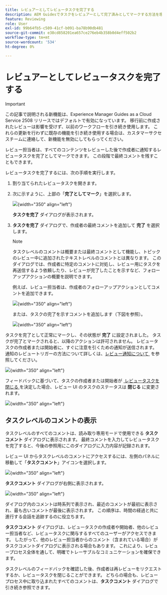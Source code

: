 ```yaml
---
title: レビュアーとしてレビュータスクを完了する
description: AEM Guidesでタスクをレビュアーとして完了済みとしてマークする方法を理解する。
feature: Reviewing
role: User
exl-id: 99b64fb5-c509-41cf-b091-ba78b90db481
source-git-commit: e38cd858201ea657ce276eb4b358b0d4eff502b2
workflow-type: tm+mt
source-wordcount: '534'
ht-degree: 0%

---
```


# レビュアーとしてレビュータスクを完了する

>[!IMPORTANT]
>
> この記事で説明される新機能は、Experience Manager Guides as a Cloud Service 2508 リリースではデフォルトで有効になっています。 移行前に作成されたレビューは影響を受けず、以前のワークフローを引き続き使用します。 これらの更新を行わずに既存の機能を引き続き使用する場合は、カスタマーサクセスチームに連絡して、新機能を無効にしてもらってください。

レビュー担当者は、すべてのコンテンツをレビューした後で作成者に通知するレビュータスクを完了としてマークできます。 この段階で最終コメントを残すこともできます。

レビュータスクを完了するには、次の手順を実行します。

1. 割り当てられたレビュータスクを開きます。
2. 次に示すように、上部の「**完了としてマーク**」を選択します。

   ![](images/review-task-mark-as-done.png){width="350" align="left"}

   **タスクを完了** ダイアログが表示されます。
3. **タスクを完了** ダイアログで、作成者の最終コメントを追加して **完了** を選択します。

   >[!NOTE]
   >
   > タスクレベルのコメントは概要または最終コメントとして機能し、トピックのレビュー中に追加されたテキストレベルのコメントとは異なります。 このダイアログでは、作成者に特定のコメントに対処し、レビュー用にタスクを再送信するよう依頼したり、レビューが完了したことを示すなど、フォローアップアクションの概要を説明できます。

   例えば、レビュー担当者は、作成者のフォローアップアクションとしてコメントを追加できます。

   ![](images/complete-task-dialog-followup.png){width="350" align="left"}

   または、タスクの完了を示すコメントを追加します（下図を参照）。

   ![](images/complete-task-dialog.png){width="350" align="left"}


タスクを完了として正常にマークし、その状態が **完了** に設定されました。 タスクが完了とマークされると、以降のアクションは許可されません。 レビュータスクの作成者または開始者に、すぐに注意を引くための通知が送信されます。 通知のレビュートリガーの方法について詳しくは、[&#x200B; レビュー通知について &#x200B;](./review-understanding-review-notifications.md) を参照してください。

![](images/task-completed-status.png){width="350" align="left"}

フィードバックに基づいて、タスクの作成者または開始者が [&#x200B; レビュータスクを閉じる &#x200B;](./review-close-review-task.md) を決定した場合、レビュー UI のタスクのステータスは **閉じる** に変更されます。

![](images/review-status-closed-review-ui.png){width="350" align="left"}

## タスクレベルのコメントの表示

タスクレベルのすべてのコメントは、読み取り専用モードで使用できる **タスクコメント** ダイアログに表示されます。 最終コメントを入力してレビュータスクを完了すると、今後の参照用にこのダイアログに入力内容が記録されます。

レビュー UI からタスクレベルのコメントにアクセスするには、左側のパネルに移動して「**タスクコメント**」アイコンを選択します。

![](images/task-comments-icon.png){width="350" align="left"}

**タスクコメント** ダイアログが右側に表示されます。

![](images/task-comments-reviewer.png){width="350" align="left"}

ダイアログ内のコメントは時系列で表示され、最近のコメントが最初に表示され、最も古いコメントが最後に表示されます。 この順序は、時間の経過と共に進行する会話を追跡するのに役立ちます。

**タスクコメント** ダイアログは、レビュータスクの作成者や開始者、他のレビュー担当者など、レビュータスクに関与するすべてのユーザーがアクセスできます。 したがって、他のレビュー担当者からのコメント（含まれている場合）がタスクコメントダイアログに表示される場合もあります。 これにより、レビュープロセス全体を通して、明確でトレーサブルなコミュニケーションを確保できます。

タスクレベルのフィードバックを確認した後、作成者は再レビューをリクエストするか、レビュータスクを閉じることができます。 どちらの場合も、レビュープロセス中に取り込まれたすべてのコメントは、**タスクコメント** ダイアログで引き続き参照できます。

